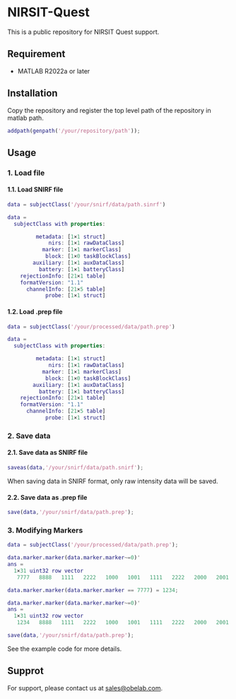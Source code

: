 # NIRSIT-Quest

This is a public repository for NIRSIT Quest support.

## Requirement

- MATLAB R2022a or later

## Installation

Copy the repository and register the top level path of the repository in matlab path.

```matlab
addpath(genpath('/your/repository/path'));
```

## Usage
### 1. Load file
#### 1.1. Load SNIRF file
```matlab
data = subjectClass('/your/snirf/data/path.sinrf')
```
```matlab
data = 
  subjectClass with properties:

         metadata: [1×1 struct]
             nirs: [1×1 rawDataClass]
           marker: [1×1 markerClass]
            block: [1×0 taskBlockClass]
        auxiliary: [1×1 auxDataClass]
          battery: [1×1 batteryClass]
    rejectionInfo: [21×1 table]
    formatVersion: "1.1"
      channelInfo: [21×5 table]
            probe: [1×1 struct]
```
#### 1.2. Load .prep file
```matlab
data = subjectClass('/your/processed/data/path.prep')
```
```matlab
data = 
  subjectClass with properties:

         metadata: [1×1 struct]
             nirs: [1×1 rawDataClass]
           marker: [1×1 markerClass]
            block: [1×0 taskBlockClass]
        auxiliary: [1×1 auxDataClass]
          battery: [1×1 batteryClass]
    rejectionInfo: [21×1 table]
    formatVersion: "1.1"
      channelInfo: [21×5 table]
            probe: [1×1 struct]
```
### 2. Save data
#### 2.1. Save data as SNIRF file
```matlab
saveas(data,'/your/snirf/data/path.snirf');
```
When saving data in SNIRF format, only raw intensity data will be saved.


#### 2.2. Save data as .prep file
```matlab
save(data,'/your/snirf/data/path.prep');
```

### 3. Modifying Markers
```matlab
data = subjectClass('/your/processed/data/path.prep');

data.marker.marker(data.marker.marker~=0)'
ans =
  1×31 uint32 row vector
   7777   8888   1111   2222   1000   1001   1111   2222   2000   2001   1111   2222   3000   3001   1111   2222   4000   4001   1111   2222   5000   5001   1111   2222   6000   6001   1111   2222   7000   7001   9999

data.marker.marker(data.marker.marker == 7777) = 1234;

data.marker.marker(data.marker.marker~=0)'
ans =
  1×31 uint32 row vector
   1234   8888   1111   2222   1000   1001   1111   2222   2000   2001   1111   2222   3000   3001   1111   2222   4000   4001   1111   2222   5000   5001   1111   2222   6000   6001   1111   2222   7000   7001   9999

save(data,'/your/snirf/data/path.prep');
```
See the example code for more details.

## Supprot
For support, please contact us at [sales@obelab.com](<sales@obelab.com>).